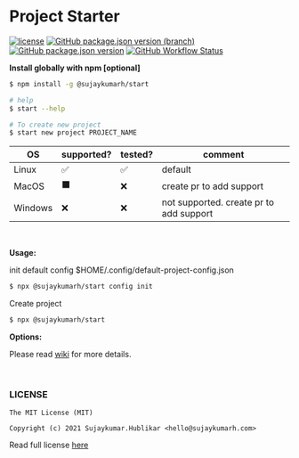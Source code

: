 # Project Starter

[![license](https://img.shields.io/badge/license-MIT-blue.svg)](https://github.com/sujaykumarh/start.git)
[![GitHub package.json version (branch)](https://img.shields.io/github/package-json/v/sujaykumarh/project/main?color=brighgreen&label=main)](https://github.com/sujaykumarh/start/tree/main)
[![GitHub package.json version](https://img.shields.io/github/package-json/v/sujaykumarh/project/dev?color=brightgreen&label=dev)](https://github.com/sujaykumarh/start/tree/dev)
[![GitHub Workflow Status](https://img.shields.io/github/workflow/status/sujaykumarh/project/Build%20&%20Publish%20package)](https://github.com/sujaykumarh/start/actions)

**Install globally with npm [optional]**

```sh
$ npm install -g @sujaykumarh/start

# help
$ start --help

# To create new project
$ start new project PROJECT_NAME
```

OS | supported? | tested? | comment
--- | --- | --- | ---
Linux | ✅ | ✅ | default
MacOS | ⬛ | ❌ | create pr to add support
Windows | ❌ | ❌ | not supported. create pr to add support

<br>

**Usage:**

init default config $HOME/.config/default-project-config.json

```sh
$ npx @sujaykumarh/start config init
```

Create project

```sh
$ npx @sujaykumarh/start
```

**Options:**

Please read [wiki](https://github.com/sujaykumarh/start/wiki) for more details.

<br>

### LICENSE

```license
The MIT License (MIT)

Copyright (c) 2021 Sujaykumar.Hublikar <hello@sujaykumarh.com>
```

Read full license [here](https://github.com/sujaykumarh/start/blob/main/LICENSE)